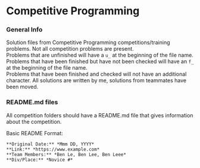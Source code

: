 # Competitive Programming

### General Info
Solution files from Competitive Programming competitions/training problems. Not all competition problems are present.  
Problems that are unfinished will have a `u_` at the beginning of the file name.  
Problems that have been finished but have not been checked will have an `f_` at the beginning of the file name.  
Problems that have been finished and checked will not have an additional character.
All solutions are written by me, solutions from teammates have been moved.  

### README.md files
All competition folders should have a README.md file that gives information about the competition.  
  
Basic README Format:
```
**Original Date:** *Mmm DD, YYYY*  
**Link:** *https://www.example.com*  
**Team Members:** *Ben Le, Ben Lee, Ben Leee*  
**Div/Place:** *Novice #*
```
